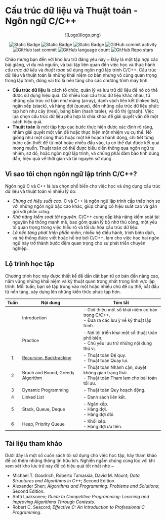 # Cấu trúc dữ liệu và Thuật toán - Ngôn ngữ C/C++

<div align="center">
![Logo](logo.png)
</div>

<p align="center">
<img alt="Static Badge" src="https://img.shields.io/badge/HUST-course-blue?labelColor=365486&color=DCF2F1">
<img alt="Static Badge" src="https://img.shields.io/badge/open_source-for_education-blue?labelColor=365486&color=DCF2F1">
<img alt="Static Badge" src="https://img.shields.io/badge/newbie-learn_to_code-blue?labelColor=365486&color=DCF2F1">
<img alt="GitHub commit activity" src="https://img.shields.io/github/commit-activity/w/HaiAu2501/Data-Structures-and-Algorithms-using-C?labelColor=41B06E&color=F7EEDD">
<img alt="GitHub last commit" src="https://img.shields.io/github/last-commit/HaiAu2501/Data-Structures-and-Algorithms-using-C?labelColor=41B06E&color=FFF5E0">
<img alt="GitHub language count" src="https://img.shields.io/github/languages/count/HaiAu2501/Data-Structures-and-Algorithms-using-C?labelColor=41B06E&color=FFF5E0">
<img alt="GitHub Repo stars" src="https://img.shields.io/github/stars/HaiAu2501/Data-Structures-and-Algorithms-using-C?labelColor=41B06E&color=FFF5E0">
</p>

Chào mừng bạn đến với kho lưu trữ đáng yêu này ~ Đây là một tập hợp các bài giảng, ví dụ mã nguồn, và bài tập liên quan đến việc học và thực hành *cấu trúc dữ liệu* và *thuật toán* sử dụng ngôn ngữ lập trình C/C++. Cấu trúc dữ liệu và thuật toán là những khái niệm cơ bản nhưng vô cùng quan trọng trong lập trình, đóng vai trò là nền tảng cho các chương trình máy tính.

* **Cấu trúc dữ liệu** là cách tổ chức, quản lý và lưu trữ dữ liệu để nó có thể được sử dụng hiệu quả. Có nhiều loại cấu trúc dữ liệu khác nhau, từ những cấu trúc cơ bản như mảng (array), danh sách liên kết (linked list), ngăn xếp (stack), và hàng đợi (queue), đến những cấu trúc dữ liệu phức tạp hơn như cây (tree), bảng băm (hash table), và đồ thị (graph). Việc lựa chọn cấu trúc dữ liệu phù hợp là chìa khóa để giải quyết vấn đề một cách hiệu quả.
* **Thuật toán** là một tập hợp các bước thực hiện được xác định rõ ràng, nhằm giải quyết một vấn đề hoặc thực hiện một nhiệm vụ cụ thể. Nó giống như một công thức hoặc một kế hoạch hành động, chi tiết từng bước cần thiết để từ một hoặc nhiều đầu vào, ta có thể đạt được kết quả mong muốn. Thuật toán có thể được biểu diễn thông qua ngôn ngữ tự nhiên, sơ đồ, hoặc ngôn ngữ lập trình, và chúng phải đảm bảo tính đúng đắn, hiệu quả về thời gian và tài nguyên sử dụng.

## Vì sao tôi chọn ngôn ngữ lập trình C/C++?

Ngôn ngữ C và C++ là lựa chọn phổ biến cho việc học và ứng dụng cấu trúc dữ liệu và thuật toán vì nhiều lý do:

* *Chúng có hiệu suất cao*. C và C++ là ngôn ngữ lập trình cấp thấp hơn so với những ngôn ngữ bậc cao khác, giúp chúng có hiệu suất cao và gần gũi với phần cứng.
* *Khả năng kiểm soát tài nguyên*. C/C++ cung cấp khả năng kiểm soát tài nguyên hệ thống mạnh mẽ, bao gồm quản lý bộ nhớ thủ công, một yếu tố quan trọng trong việc hiểu rõ và tối ưu hóa cấu trúc dữ liệu.
* *Là nền tảng phát triển phần mềm*, nhiều hệ điều hành, trình biên dịch, và hệ thống được viết hoặc hỗ trợ bởi C/C++, làm cho việc học hai ngôn ngữ này trở thành bước đệm quan trọng cho sự phát triển chuyên nghiệp.

## Lộ trình học tập

Chương trình học này được thiết kế để dẫn dắt bạn từ cơ bản đến nâng cao, nắm vững những khái niệm và kỹ thuật quan trọng nhất trong lĩnh vực lập trình. Mỗi tuần, bạn sẽ tập trung vào một hoặc nhiều chủ đề cụ thể, bắt đầu từ nền tảng, xây dựng lên những kiến thức phức tạp hơn.

<div align="center">

| **Tuần** | **Nội dung**                      | **Tóm tắt**                                                                                        |
|:--------:|-----------------------------------|----------------------------------------------------------------------------------------------------|
|          | Introduction                      | - Giới thiệu một số khái niệm cơ bản trong C/C++.<br>- Đưa ra các lưu ý về kỹ thuật lập trình.     |
|          | Practice                          | - Nơi tôi triển khai một số thuật toán phổ biến.<br>- Chủ yếu lưu trữ những nội dung thú vị.       |
|     1    | [Recursion, Backtracking](/Week%201%20-%20Recursion,%20Backtracking/Recursion%20&%20Backtracking.md)           | - Thuật toán Đệ quy.<br>- Thuật toán Quay lui.                                                     |
|     2    | Brach and Bound, Greedy Algorithm | - Thuật toán Nhánh cận, duyệt không gian trạng thái.<br>- Thuật toán Tham lam cho bài toán tối ưu. |
|     3    | Dynamic Programming               | - Thuật toán Quy hoạch động.                                                                       |
|     4    | Linked List                       | - Danh sách liên kết.                                                                           |
|     5    | Stack, Queue, Deque               | - Ngăn xếp.<br>- Hàng đợi.<br>- Hàng đợi đôi.                                                        |
|     6    | Heap, Priority Queue              | - Khối xếp.<br>- Hàng đợi ưu tiên.                                                                   |

</div>

## Tài liệu tham khảo

Dưới đây là một số cuốn sách tôi sử dụng cho việc học tập, hãy tham khảo để có thêm những thông tin hữu ích. Nghiền ngẫm chúng cùng lúc với khi xem xét kho lưu trữ này để có hiệu quả tốt nhất nhé ~

* Michael T. Goodrich, Roberto Tamassia, David M. Mount; *Data Structures and Algorithms in C++*; Second Edition.
* Alexander Shen; *Algorithms and Programming: Problems and Solutions*; Second Edition.
* Antti Laaksonen; *Guide to Competitive Programming: Learning and Improving Algorithms Through Contests*.
* Robert C. Seacord; *Effective C: An Introduction to Professional C Programming*.
